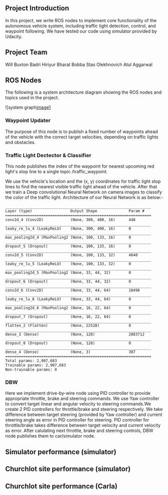 [//]: # (Image References)
[image1]: ./final-project-ros-graph-v2.png "system graph"

## Project Introduction
In this project, we write ROS nodes to implement core functionality of the autonomous vehicle system, including traffic light detection, control, and waypoint following. We have tested our code using simulator provided by Udacity.


## Project Team
Will Buxton
Badri Hiriyur
Bharat Bobba
Stas Olekhnovich
Atul Aggarwal

## ROS Nodes

The following is a system architecture diagram showing the ROS nodes and topics used in the project.

![system graph[image1]


### Waypoint Updater
The purpose of this node is to publish a fixed number of waypoints ahead of the vehicle with the correct target velocities, depending on traffic lights and obstacles.


### Traffic Light Dectector & Classifier
This node publishes the index of the waypoint for nearest upcoming red light's stop line to a single topic /traffic_waypoint.

We use the vehicle's location and the (x, y) coordinates for traffic light stop lines to find the nearest visible traffic light ahead of the vehicle. After that we train a Deep convolutional Neural Network on camera images to classify the color of the traffic light. Architecture of our Neural Network is as below:-

```
_________________________________________________________________
Layer (type)                 Output Shape              Param #
=================================================================
conv2d_4 (Conv2D)            (None, 300, 400, 16)      448
_________________________________________________________________
leaky_re_lu_4 (LeakyReLU)    (None, 300, 400, 16)      0
_________________________________________________________________
max_pooling2d_4 (MaxPooling2 (None, 100, 133, 16)      0
_________________________________________________________________
dropout_5 (Dropout)          (None, 100, 133, 16)      0
_________________________________________________________________
conv2d_5 (Conv2D)            (None, 100, 133, 32)      4640
_________________________________________________________________
leaky_re_lu_5 (LeakyReLU)    (None, 100, 133, 32)      0
_________________________________________________________________
max_pooling2d_5 (MaxPooling2 (None, 33, 44, 32)        0
_________________________________________________________________
dropout_6 (Dropout)          (None, 33, 44, 32)        0
_________________________________________________________________
conv2d_6 (Conv2D)            (None, 33, 44, 64)        18496
_________________________________________________________________
leaky_re_lu_6 (LeakyReLU)    (None, 33, 44, 64)        0
_________________________________________________________________
max_pooling2d_6 (MaxPooling2 (None, 16, 22, 64)        0
_________________________________________________________________
dropout_7 (Dropout)          (None, 16, 22, 64)        0
_________________________________________________________________
flatten_2 (Flatten)          (None, 22528)             0
_________________________________________________________________
dense_3 (Dense)              (None, 128)               2883712
_________________________________________________________________
dropout_8 (Dropout)          (None, 128)               0
_________________________________________________________________
dense_4 (Dense)              (None, 3)                 387
=================================================================
Total params: 2,907,683
Trainable params: 2,907,683
Non-trainable params: 0

```

### DBW
Here we implement drive-by-wire node using PID controller to provide appropriate throttle, brake and steering commands.  We use Yaw controller to convert target linear and angular velocity to steering commands.We create 2 PID controllers for throttle/brake and steering respectively. We take difference between target steering (provided by Yaw controller) and current steering angle as error in PID controller for steering. PID controller for throttle/brake takes difference between target velocity and current velocity as error. After calulating next throttle, brake and steering controls, DBW node publishes them to car/simulator node.


## Simulator performance (simulator)
## Churchlot site performance (simulator)
## Churchlot site performance (Carla)
